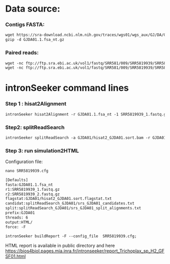 Data source:
============

### Contigs FASTA: 

```diff
wget https://sra-download.ncbi.nlm.nih.gov/traces/wgs01/wgs_aux/GJ/DA/GJDA01/GJDA01.1.fsa_nt.gz
gzip -d GJDA01.1.fsa_nt.gz
```

### Paired reads:

```diff
wget -nc ftp://ftp.sra.ebi.ac.uk/vol1/fastq/SRR581/009/SRR5819939/SRR5819939_2.fastq.gz
wget -nc ftp://ftp.sra.ebi.ac.uk/vol1/fastq/SRR581/009/SRR5819939/SRR5819939_1.fastq.gz

```

intronSeeker command lines
============================

### Step 1 : hisat2Alignment

```diff
intronSeeker hisat2Alignment -r GJDA01.1.fsa_nt -1 SRR5819939_1.fastq.gz -2 SRR5819939_2.fastq.gz --prefix GJDA01 -o GJDA01 -t 12
```

### Step2: splitReadSearch

```diff
intronSeeker splitReadSearch -a GJDA01/hisat2_GJDA01.sort.bam -r GJDA01.1.fsa_nt --prefix GJDA01 --output splitReadSearch_GJDA01
```

### Step 3: run simulation2HTML

Configuration file:

```diff
nano SRR5819939.cfg
```

```diff
[Defaults]
fasta:GJDA01.1.fsa_nt
r1:SRR5819939_1.fastq.gz
r2:SRR5819939_2.fastq.gz
flagstat:GJDA01/hisat2_GJDA01.sort.flagstat.txt
candidat:splitReadSearch_GJDA01/srs_GJDA01_candidates.txt
split:splitReadSearch_GJDA01/srs_GJDA01_split_alignments.txt
prefix:GJDA01
threads: 6                
output:HTML/
force: -F
```


```diff
intronSeeker buildReport -F --config_file  SRR5819939.cfg;

```

HTML report is available in public directory and here https://bios4biol.pages.mia.inra.fr/intronseeker/report_Trichoplax_sp_H2_GFSF01.html
